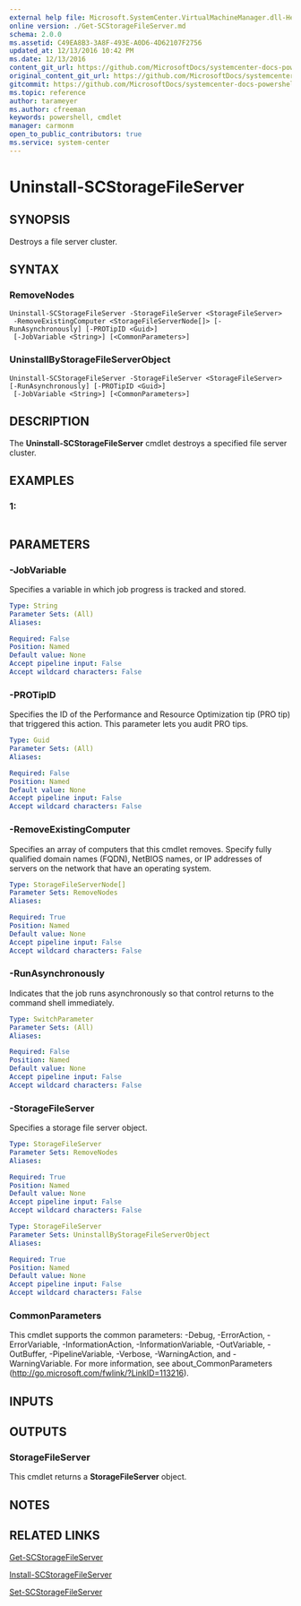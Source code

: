 ```yaml
---
external help file: Microsoft.SystemCenter.VirtualMachineManager.dll-Help.xml
online version: ./Get-SCStorageFileServer.md
schema: 2.0.0
ms.assetid: C49EA8B3-3A8F-493E-A0D6-4D62107F2756
updated_at: 12/13/2016 10:42 PM
ms.date: 12/13/2016
content_git_url: https://github.com/MicrosoftDocs/systemcenter-docs-powershell/blob/master/systemcenter-cmdlets/VirtualMachineManager/v1/Uninstall-SCStorageFileServer.md
original_content_git_url: https://github.com/MicrosoftDocs/systemcenter-docs-powershell/blob/master/systemcenter-cmdlets/VirtualMachineManager/v1/Uninstall-SCStorageFileServer.md
gitcommit: https://github.com/MicrosoftDocs/systemcenter-docs-powershell/blob/ea9507ac2178040476af5407227db8cb97701ea9/systemcenter-cmdlets/VirtualMachineManager/v1/Uninstall-SCStorageFileServer.md
ms.topic: reference
author: tarameyer
ms.author: cfreeman
keywords: powershell, cmdlet
manager: carmonm
open_to_public_contributors: true
ms.service: system-center
---
```


# Uninstall-SCStorageFileServer

## SYNOPSIS
Destroys a file server cluster.

## SYNTAX

### RemoveNodes
```
Uninstall-SCStorageFileServer -StorageFileServer <StorageFileServer>
 -RemoveExistingComputer <StorageFileServerNode[]> [-RunAsynchronously] [-PROTipID <Guid>]
 [-JobVariable <String>] [<CommonParameters>]
```

### UninstallByStorageFileServerObject
```
Uninstall-SCStorageFileServer -StorageFileServer <StorageFileServer> [-RunAsynchronously] [-PROTipID <Guid>]
 [-JobVariable <String>] [<CommonParameters>]
```

## DESCRIPTION
The **Uninstall-SCStorageFileServer** cmdlet destroys a specified file server cluster.

## EXAMPLES

### 1:
```

```

## PARAMETERS

### -JobVariable
Specifies a variable in which job progress is tracked and stored.

```yaml
Type: String
Parameter Sets: (All)
Aliases: 

Required: False
Position: Named
Default value: None
Accept pipeline input: False
Accept wildcard characters: False
```

### -PROTipID
Specifies the ID of the Performance and Resource Optimization tip (PRO tip) that triggered this action.
This parameter lets you audit PRO tips.

```yaml
Type: Guid
Parameter Sets: (All)
Aliases: 

Required: False
Position: Named
Default value: None
Accept pipeline input: False
Accept wildcard characters: False
```

### -RemoveExistingComputer
Specifies an array of computers that this cmdlet removes.
Specify fully qualified domain names (FQDN), NetBIOS names, or IP addresses of servers on the network that have an operating system.

```yaml
Type: StorageFileServerNode[]
Parameter Sets: RemoveNodes
Aliases: 

Required: True
Position: Named
Default value: None
Accept pipeline input: False
Accept wildcard characters: False
```

### -RunAsynchronously
Indicates that the job runs asynchronously so that control returns to the command shell immediately.

```yaml
Type: SwitchParameter
Parameter Sets: (All)
Aliases: 

Required: False
Position: Named
Default value: None
Accept pipeline input: False
Accept wildcard characters: False
```

### -StorageFileServer
Specifies a storage file server object.

```yaml
Type: StorageFileServer
Parameter Sets: RemoveNodes
Aliases: 

Required: True
Position: Named
Default value: None
Accept pipeline input: False
Accept wildcard characters: False
```

```yaml
Type: StorageFileServer
Parameter Sets: UninstallByStorageFileServerObject
Aliases: 

Required: True
Position: Named
Default value: None
Accept pipeline input: False
Accept wildcard characters: False
```

### CommonParameters
This cmdlet supports the common parameters: -Debug, -ErrorAction, -ErrorVariable, -InformationAction, -InformationVariable, -OutVariable, -OutBuffer, -PipelineVariable, -Verbose, -WarningAction, and -WarningVariable. For more information, see about_CommonParameters (http://go.microsoft.com/fwlink/?LinkID=113216).

## INPUTS

## OUTPUTS

### StorageFileServer
This cmdlet returns a **StorageFileServer** object.

## NOTES

## RELATED LINKS

[Get-SCStorageFileServer](xref:VirtualMachineManager/v1/Get-SCStorageFileServer.md)

[Install-SCStorageFileServer](xref:VirtualMachineManager/v1/Install-SCStorageFileServer.md)

[Set-SCStorageFileServer](xref:VirtualMachineManager/v1/Set-SCStorageFileServer.md)

